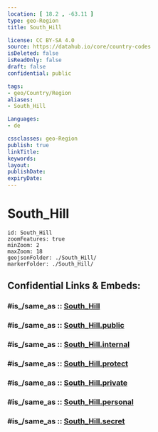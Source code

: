 ```yaml
---
location: [ 18.2 , -63.11 ] 
type: geo-Region
title: South_Hill

license: CC BY-SA 4.0
source: https://datahub.io/core/country-codes
isDeleted: false
isReadOnly: false
draft: false
confidential: public

tags:
- geo/Country/Region
aliases:
- South_Hill

Languages:
- de

cssclasses: geo-Region
publish: true
linkTitle: 
keywords: 
layout: 
publishDate: 
expiryDate: 
---
```


# South_Hill

```leaflet
id: South_Hill
zoomFeatures: true 
minZoom: 2 
maxZoom: 18
geojsonFolder: ./South_Hill/
markerFolder: ./South_Hill/
```


## Confidential Links & Embeds: 

### #is_/same_as :: [South_Hill](/_Standards/Earth/Continent/America~Caribbean/Anguilla/Counties~Anguilla/South_Hill.md) 

### #is_/same_as :: [South_Hill.public](/_public/Earth/Continent/America~Caribbean/Anguilla/Counties~Anguilla/South_Hill.public.md) 

### #is_/same_as :: [South_Hill.internal](/_internal/Earth/Continent/America~Caribbean/Anguilla/Counties~Anguilla/South_Hill.internal.md) 

### #is_/same_as :: [South_Hill.protect](/_protect/Earth/Continent/America~Caribbean/Anguilla/Counties~Anguilla/South_Hill.protect.md) 

### #is_/same_as :: [South_Hill.private](/_private/Earth/Continent/America~Caribbean/Anguilla/Counties~Anguilla/South_Hill.private.md) 

### #is_/same_as :: [South_Hill.personal](/_personal/Earth/Continent/America~Caribbean/Anguilla/Counties~Anguilla/South_Hill.personal.md) 

### #is_/same_as :: [South_Hill.secret](/_secret/Earth/Continent/America~Caribbean/Anguilla/Counties~Anguilla/South_Hill.secret.md)

